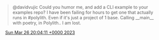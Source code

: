 > @davidvujic Could you humor me, and add a CLI example to your examples repo? I have been failing for hours to get one that actually runs in \#polylith\. Even if it's just a project of 1 base\. Calling \_\_main\_\_ with poetry, in Polylith\.\. I am lost\.

<img src="../../media/tweet.ico" width="12" /> [Sun Mar 26 20:04:11 +0000 2023](https://twitter.com/DromerDenker/status/1640082236832722944)